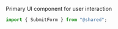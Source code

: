 <!-- README.md -->



Primary UI component for user interaction

```js
import { SubmitForm } from "@shared";
```